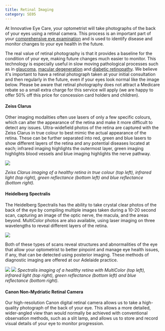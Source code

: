 ```yaml
---
title: Retinal Imaging
category: SE05
---
```

<div class="employee-heading">
<p>At Innovative Eye Care, your optometrist will take photographs of the back of your eyes using a retinal camera. This process is an important part of your <a href="/what-we-do/eye-exam">comprehensive eye examination</a> and is used to identify disease and monitor changes to your eye health in the future.</p>
</div>

The real value of retinal photography is that it provides a baseline for the condition of your eye, making future changes much easier to monitor. This technology is especially useful in slow moving pathological processes such as in [glaucoma](/what-we-do/glaucoma), [macular degeneration](/what-we-do/macular-degeneration) and [diabetic retinopathy](/what-we-do//what-we-do/diabetes-and-the-eye). We believe it's important to have a retinal photograph taken at your initial consultation and then regularly in the future, even if your eyes look normal like the image below. Please be aware that retinal photography does not attract a Medicare rebate so a small extra charge for this service will apply (we are happy to offer 50% off this price for concession card holders and children).

#### Zeiss Clarus

Other imaging modalities often use lasers of only a few specific colours, which can alter the appearance of the retina and make it more difficult to detect any issues. Ultra-widefield photos of the retina are captured with the Zeiss Clarus in true colour to best mimic the actual appearance of the retina. These can be further separated into red, green and blue lasers to show different layers of the retina and any potential diseases located at each; infrared imaging highlights the outermost layer, green imaging highlights blood vessels and blue imaging highlights the nerve pathway.

![](/uploads/zeiss-clarus-imaging.jpg)

*Zeiss Clarus imaging of a healthy retina in true colour (top left), infrared light (top right), green reflectance (bottom left) and blue reflectance (bottom right).*

#### Heidelberg Spectralis

The Heidelberg Spectralis has the ability to take crystal clear photos of the back of the eye by compiling multiple images taken during a 10-20 second scan, capturing an image of the optic nerve, the macula, and the areas beyond. MultiColor photos are also available, using laser imaging on three wavelengths to reveal different layers of the retina.

![](/uploads/heidelberg.png)

Both of these types of scans reveal structures and abnormalities of the eye that allow your optometrist to better pinpoint and manage eye health issues, if any, that can be detected using posterior imaging. These methods of diagnostic imaging are offered at our Adelaide practice.

![](/uploads/wavelengths1.png)
![](/uploads/wavelengths2.png)
*Spectralis imaging of a healthy retina with MultiColor (top left), infrared light (top right), green reflectance (bottom left) and blue reflectance (bottom right).*

#### Canon Non-Mydriatic Retinal Camera

Our high-resolution Canon digital retinal camera allows us to take a high-quality photograph of the back of your eye. This allows a more detailed, wider-angled view than would normally be achieved with conventional observation methods, such as a slit lamp, and allows us to store and record visual details of your eye to monitor progression.